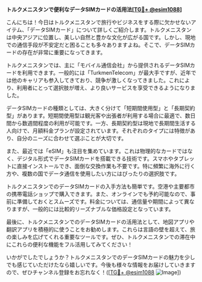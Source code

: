 **トルクメニスタンで便利なデータSIMカードの活用法[[TG💪+ @esim1088](https://t.me/s/esim1088)]**

こんにちは！今日はトルクメニスタンで旅行やビジネスをする際に欠かせないアイテム、「データSIMカード」について詳しくご紹介します。トルクメニスタンは中央アジアに位置し、美しい自然と豊かな文化が広がる国です。しかし、現地での通信手段が不安定だと困ることも多々ありますよね。そこで、データSIMカードの存在が非常に重要になってきます。

トルクメニスタンでは、主に「モバイル通信会社」から提供されるデータSIMカードを利用できます。一般的には「TurkmenTelecom」が最大手ですが、近年では他のキャリアも参入してきており、競争が激しくなってきました。これにより、利用者にとって選択肢が増え、より良いサービスを享受できるようになりました。

データSIMカードの種類としては、大きく分けて「短期間使用型」と「長期契約型」があります。短期間使用型は観光客や出張者が利用する場合に最適で、数日間から数週間程度の利用が可能です。一方、長期契約型は現地で長期間生活する人向けで、月額料金プランが設定されています。それぞれのタイプには特徴があり、自分のニーズに合わせて選ぶことが大切です。

また、最近では「eSIM」も注目を集めています。これは物理的なカードではなく、デジタル形式でデータSIMカードを搭載できる技術です。スマホやタブレットに直接インストールでき、面倒な交換作業も不要です。特に頻繁に海外に行く方や、複数の国でデータ通信を使用したい方にはぴったりの選択肢です。

トルクメニスタンでのデータSIMカードの入手方法も簡単です。空港や主要都市の携帯電話ショップで購入できます。また、オンラインでも予約可能なので、事前に準備しておくとスムーズです。料金については、通信量や期間によって異なりますが、一般的には比較的リーズナブルな価格設定となっています。

最後に、トルクメニスタンでのデータSIMカードの活用法として、地図アプリや翻訳アプリを積極的に使うことをお勧めします。これらは言語の壁を超えて、旅の楽しみを広げてくれる重要なツールです。ぜひ、トルクメニスタンでの滞在中にこれらの便利な機能をフル活用してみてください！

いかがでしたでしょうか？トルクメニスタンでのデータSIMカードの魅力を少しでも感じていただけたなら嬉しいです。今後も様々な情報をお届けしていきますので、ぜひチャンネル登録をお忘れなく！([[TG💪+ @esim1088](https://t.me/s/esim1088) ![Image](https://i.postimg.cc/Y0z9fWf4/image.png)])